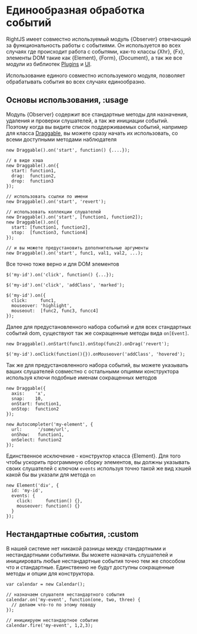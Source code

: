 # Единообразная обработка событий

RightJS имеет совместно используемый модуль {Observer} отвечающий за функциональность работы
с событиями. Он используется во всех случаях где происходит работа с событями, как-то классы
{Xhr}, {Fx}, элементы DOM такие как {Element}, {Form}, {Document}, а так же все модули из
библиотек [Plugins](/plugins) и [UI](/ui).

Использование единого совместно используемого модуля, позволяет обрабатывать события во
всех случаях единообразно.


## Основы использования, :usage

Модуль {Observer} содержит все стандартные методы для назначения, удаления и проверки
слушателей, а так же инициации событий. Поэтому когда вы видите список поддерживаемых
событий, например для класса [Draggable](/plugins/drag-and-drop/draggable#events),
вы можете сразу начать их использовать, со всеми доступными методами наблюдателя

    new Draggable().on('start', function() {....});
    
    // в виде хэша
    new Draggable().on({
      start: function1,
      drag:  function2,
      drop:  function3
    });
    
    // использовать ссылки по имени
    new Draggable().on('start', 'revert');
    
    // использовать коллекции слушателей
    new Draggable().on('start', [function1, function2]);
    new Draggable().on({
      start: [function1, function2],
      stop:  [function3, function4]
    });
    
    // и вы можете предустановить дополнительные аргументы
    new Draggable().on('start', func1, val1, val2, ...);

Все точно тоже верно и для DOM элементов

    $('my-id').on('click', function() {...});
    
    $('my-id').on('click', 'addClass', 'marked');
    
    $('my-id').on({
      click:     func1,
      mouseover: 'highlight',
      mouseout:  [func2, func3, funcc4]
    });

Далее для предустановленного набора событий и для всех стандартных событий dom, существуют так же
сокращенные методы вида `on[Event]`.

    new Draggable().onStart(func1).onStop(func2).onDrag('revert');
    
    $('my-id').onClick(function(){}).onMouseover('addClass', 'hovered');

Так же для предустановленного набора событий, вы можете указывать ваших слушателей совместно
с остальными опциями конструктора используя ключи подобные именам сокращенных методов

    new Draggable({
      axis:    'x',
      snap:    10,
      onStart: function1,
      onStop:  function2
    });
    
    new Autocompleter('my-element', {
      url:      '/some/url',
      onShow:   function1,
      onSelect: function2
    });

Единственное исключение - конструктор класса {Element}. Для того чтобы ускорить программную
сборку элементов, вы должны указывать своих слушателей с ключом `events` используя точно такой же
вид хэшей какой бы вы указали для метода `on`

    new Element('div', {
      id: 'my-id',
      events: {
        click:     function() {},
        mouseover: function() {}
      }
    });

## Нестандартные события, :custom

В нашей системе нет никакой разницы между стандартными и нестандартными событиями. Вы можете
назначать слушателей и инициировать любые нестандартные события точно тем же способом что 
и стандартные. Единственно не будут доступны сокращенные методы и опции для конструктора.

    var calendar = new Calendar();
    
    // назначаем слушателя нестандартного события
    calendar.on('my-event', function(one, two, three) {
      // делаем что-то по этому поводу
    });
    
    // инициируем нестандартное событие
    calendar.fire('my-event', 1,2,3);

